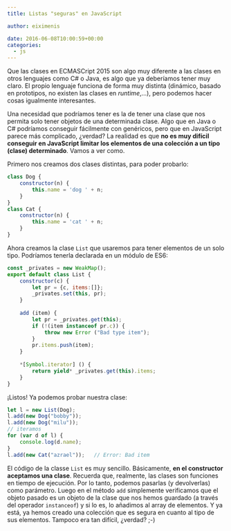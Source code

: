 ```yaml
---
title: Listas "seguras" en JavaScript

author: eiximenis

date: 2016-06-08T10:00:59+00:00
categories:
  - js
---
```


Que las clases en ECMASCript 2015 son algo muy diferente a las clases en otros lenguajes como C# o Java, es algo que ya deberíamos tener muy claro. El propio lenguaje funciona de forma muy distinta (dinámico, basado en prototipos, no existen las clases en _runtime_,...), pero podemos hacer cosas igualmente interesantes.

Una necesidad que podríamos tener es la de tener una clase que nos permita solo tener objetos de una determinada clase. Algo que en Java o C# podríamos conseguir fácilmente con genéricos, pero que en JavaScript parece más complicado, ¿verdad?
La realidad es que **no es muy difícil conseguir en JavaScript limitar los elementos de una colección a un tipo (clase) determinado**. Vamos a ver como.

Primero nos creamos dos clases distintas, para poder probarlo:

```js
class Dog {
    constructor(n) {
        this.name = 'dog ' + n;
    }
}
class Cat {
    constructor(n) {
        this.name = 'cat ' + n;
    }
}
```

Ahora creamos la clase `List` que usaremos para tener elementos de un solo tipo. Podríamos tenerla declarada en un módulo de ES6:

```js
const _privates = new WeakMap();
export default class List {
    constructor(c) {
        let pr = {c, items:[]};
        _privates.set(this, pr);
    }
    
    add (item) {
        let pr = _privates.get(this);
        if (!(item instanceof pr.c)) {
            throw new Error ("Bad type item");
        }
        pr.items.push(item);
    }
    
    *[Symbol.iterator] () {
        return yield* _privates.get(this).items;
    }
}
```

¡Listos! Ya podemos probar nuestra clase:

```js
let l = new List(Dog);
l.add(new Dog("bobby"));
l.add(new Dog("milu"));
// iteramos
for (var d of l) {
    console.log(d.name);
}
l.add(new Cat("azrael"));   // Error: Bad item
```

El código de la classe `List` es muy sencillo. Básicamente, **en el constructor aceptamos una clase**. Recuerda que, realmente, las clases son funciones en tiempo de ejecución. Por lo tanto, podemos pasarlas (y devolverlas) como parámetro. Luego en el método `add` simplemente verificamos que el objeto pasado es un objeto de la clase que nos hemos guardado (a través del operador `instanceof`) y si lo es, lo añadimos al array de elementos.
Y ya está, ya hemos creado una colección que es segura en cuanto al tipo de sus elementos. 
Tampoco era tan difícil, ¿verdad? ;-)
